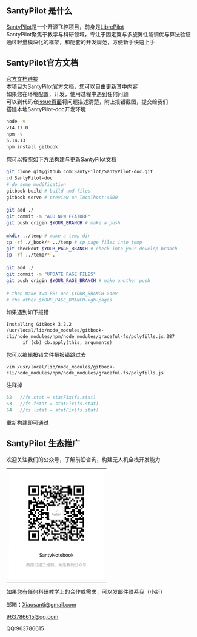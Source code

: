 ## SantyPilot 是什么

[SantyPilot](https://github.com/SantyPilot)是一个开源飞控项目，前身是[LibrePilot](https://github.com/librepilot/)  
SantyPilot聚焦于教学与科研领域，专注于固定翼与多旋翼性能调优与算法验证  
通过轻量模块化的框架，和配套的开发规范，方便新手快速上手  

## SantyPilot官方文档
[官方文档链接](https://santypilot.github.io/SantyPilot-doc/README.html)  
本项目为SantyPilot官方文档，您可以自由更新其中内容  
如果您在环境配置，开发，使用过程中遇到任何问题    
可以到代码仓[issue页面](https://github.com/SantyPilot/SantyPilot-doc/issues)将问题描述清楚，附上报错截图，提交给我们   
搭建本地SantyPilot-doc开发环境  
```bash
node -v
v14.17.0
npm -v
6.14.13
npm install gitbook
```
您可以按照如下方法构建与更新SantyPilot文档  
```bash
git clone git@github.com:SantyPilot/SantyPilot-doc.git
cd SantyPilot-doc
# do some modification
gitbook build # build .md files
gitbook serve # preview on localhost:4000

git add ./
git commit -m "ADD NEW FEATURE"
git push origin $YOUR_BRANCH # make a push

mkdir ../temp # make a temp dir
cp -rf ./_book/* ../temp # cp page files into temp
git checkout $YOUR_PAGE_BRANCH # check into your develop branch
cp -rf ../temp/* .

git add ./
git commit -m "UPDATE PAGE FILES"
git push origin $YOUR_PAGE_BRANCH # make another push

# then make two PR: one $YOUR_BRANCH->dev
# the other $YOUR_PAGE_BRANCH->gh-pages
```
如果遇到如下报错
```
Installing GitBook 3.2.2
/usr/local/lib/node_modules/gitbook-cli/node_modules/npm/node_modules/graceful-fs/polyfills.js:287
      if (cb) cb.apply(this, arguments)
```
您可以编辑报错文件把报错跳过去
```
vim /usr/local/lib/node_modules/gitbook-cli/node_modules/npm/node_modules/graceful-fs/polyfills.js
```
注释掉
```js
62   //fs.stat = statFix(fs.stat)                                              
63   //fs.fstat = statFix(fs.stat)                                              
64   //fs.lstat = statFix(fs.stat)                                              
```
重新构建即可通过

## SantyPilot 生态推广
欢迎关注我们的公众号，了解前沿咨询，构建无人机全栈开发能力
<table align="center">
  <tr>
    <td>
      <img src="./SantyNotebook.jpg" width="250px">
    </td>
  </tr>
</table>
如果您有任何科研教学上的合作或需求，可以发邮件联系我（小新）   
 
邮箱：Xiaosanti@gmail.com   
 
963786615@qq.com   
 
QQ:963786615   

